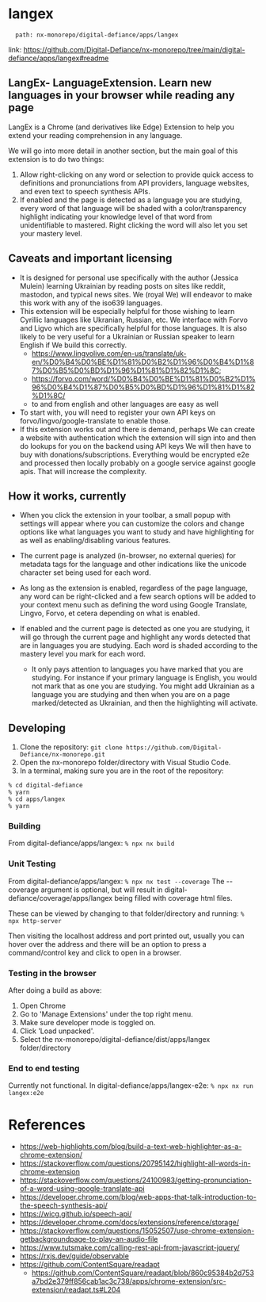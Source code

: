 # langex

```text
  path: nx-monorepo/digital-defiance/apps/langex
```

link: <https://github.com/Digital-Defiance/nx-monorepo/tree/main/digital-defiance/apps/langex#readme>

## LangEx- LanguageExtension. Learn new languages in your browser while reading any page

LangEx is a Chrome (and derivatives like Edge) Extension to help you extend your reading comprehension in any language.

We will go into more detail in another section, but the main goal of this extension is to do two things:

1) Allow right-clicking on any word or selection to provide quick access to definitions and pronunciations from API providers, language websites, and even text to speech synthesis APIs.
2) If enabled and the page is detected as a language you are studying, every word of that language will be shaded with a color/transparency highlight indicating your knowledge level of that word from unidentifiable to mastered. Right clicking the word will also let you set your mastery level.

## Caveats and important licensing

* It is designed for personal use specifically with the author (Jessica Mulein) learning Ukrainian by reading posts on sites like reddit, mastodon, and typical news sites. We (royal We) will endeavor to make this work with any of the iso639 languages.
* This extension will be especially helpful for those wishing to learn Cyrillic languages like Ukranian, Russian, etc. We interface with Forvo and Ligvo which are specifically helpful for those languages. It is also likely to be very useful for a Ukrainian or Russian speaker to learn English if We build this correctly.
  * <https://www.lingvolive.com/en-us/translate/uk-en/%D0%B4%D0%BE%D1%81%D0%B2%D1%96%D0%B4%D1%87%D0%B5%D0%BD%D1%96%D1%81%D1%82%D1%8C>;
  * <https://forvo.com/word/%D0%B4%D0%BE%D1%81%D0%B2%D1%96%D0%B4%D1%87%D0%B5%D0%BD%D1%96%D1%81%D1%82%D1%8C/>
  * to and from english and other languages are easy as well
* To start with, you will need to register your own API keys on forvo/lingvo/google-translate to enable those.
* If this extension works out and there is demand, perhaps We can create a website with authentication which the extension will sign into and then do lookups for you on the backend using API keys We will then have to buy with donations/subscriptions. Everything would be encrypted e2e and processed then locally probably on a google service against google apis. That will increase the complexity.

## How it works, currently

* When you click the extension in your toolbar, a small popup with settings will appear where you can customize the colors and change options like what languages you want to study and have highlighting for as well as enabling/disabling various features.
* The current page is analyzed (in-browser, no external queries) for metadata tags for the language and other indications like the unicode character set being used for each word.
* As long as the extension is enabled, regardless of the page language, any word can be right-clicked and a few search options will be added to your context menu such as defining the word using Google Translate, Lingvo, Forvo, et cetera depending on what is enabled.

* If enabled and the current page is detected as one you are studying, it will go through the current page and highlight any words detected that are in languages you are studying. Each word is shaded according to the mastery level you mark for each word.
  * It only pays attention to languages you have marked that you are studying.
    For instance if your primary language is English, you would not mark that as one you are studying.
    You might add Ukrainian as a language you are studying and then when you are on a page marked/detected as Ukrainian, and then the highlighting will activate.

## Developing

1) Clone the repository:
  ```git clone https://github.com/Digital-Defiance/nx-monorepo.git```
2) Open the nx-monorepo folder/directory with Visual Studio Code.
3) In a terminal, making sure you are in the root of the repository:

  ```text
  % cd digital-defiance
  % yarn
  % cd apps/langex
  % yarn
  ```

### Building

From digital-defiance/apps/langex:
  ```% npx nx build```

### Unit Testing

From digital-defiance/apps/langex:
  ```% npx nx test --coverage```
  The --coverage argument is optional, but will result in digital-defiance/coverage/apps/langex being filled with coverage html files.

  These can be viewed by changing to that folder/directory and running:
  ```% npx http-server```

  Then visiting the localhost address and port printed out, usually you can hover over the address and there will be an option to press a command/control key and click to open in a browser.

### Testing in the browser

After doing a build as above:

1) Open Chrome
2) Go to 'Manage Extensions' under the top right menu.
3) Make sure developer mode is toggled on.
4) Click 'Load unpacked'.
5) Select the nx-monorepo/digital-defiance/dist/apps/langex folder/directory

### End to end testing

Currently not functional.
In digital-defiance/apps/langex-e2e:
```% npx nx run langex:e2e```

# References
- https://web-highlights.com/blog/build-a-text-web-highlighter-as-a-chrome-extension/
- https://stackoverflow.com/questions/20795142/highlight-all-words-in-chrome-extension
- https://stackoverflow.com/questions/24100983/getting-pronunciation-of-a-word-using-google-translate-api
- https://developer.chrome.com/blog/web-apps-that-talk-introduction-to-the-speech-synthesis-api/
- https://wicg.github.io/speech-api/
- https://developer.chrome.com/docs/extensions/reference/storage/
- https://stackoverflow.com/questions/15052507/use-chrome-extension-getbackgroundpage-to-play-an-audio-file
- https://www.tutsmake.com/calling-rest-api-from-javascript-jquery/
- https://rxjs.dev/guide/observable
- https://github.com/ContentSquare/readapt
  - https://github.com/ContentSquare/readapt/blob/860c95384b2d753a7bd2e379ff856cab1ac3c738/apps/chrome-extension/src-extension/readapt.ts#L204